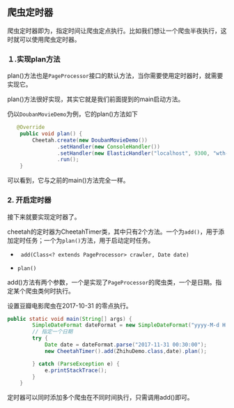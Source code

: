 ## 爬虫定时器

爬虫定时器即为，指定时间让爬虫定点执行。比如我们想让一个爬虫半夜执行，这时就可以使用爬虫定时器。



### １.实现plan方法

plan\(\)方法也是`PageProcessor`接口的默认方法，当你需要使用定时器时，就需要实现它。

plan\(\)方法很好实现，其实它就是我们前面提到的main启动方法。

仍以`DoubanMovieDemo`为例，它的plan\(\)方法如下

```java
   @Override
    public void plan() {
        Cheetah.create(new DoubanMovieDemo())
                .setHandler(new ConsoleHandler())
                .setHandler(new ElasticHandler("localhost", 9300, "wth-elastic", "cheetah_new", "movie"))
                .run();
    }
```

可以看到，它与之前的main\(\)方法完全一样。



### 2. 开启定时器

接下来就要实现定时器了。

cheetah的定时器为CheetahTimer类，其中只有2个方法。一个为`add()`，用于添加定时任务；一个为`plan()`方法，用于启动定时任务。

*  ` add(Class<? extends PageProcessor> crawler, Date date)`

*    `plan()`

add\(\)方法有两个参数，一个是实现了 `PageProcessor`的爬虫类，一个是日期。指定某个爬虫类何时执行。

设置豆瓣电影爬虫在2017-10-31 的零点执行。

```java
public static void main(String[] args) {
        SimpleDateFormat dateFormat = new SimpleDateFormat("yyyy-M-d H:m:s");
        // 指定一个日期
        try {
            Date date = dateFormat.parse("2017-11-31 00:30:00");
            new CheetahTimer().add(ZhihuDemo.class,date).plan();

        } catch (ParseException e) {
            e.printStackTrace();
        }
    }
```

定时器可以同时添加多个爬虫在不同时间执行，只需调用add\(\)即可。



